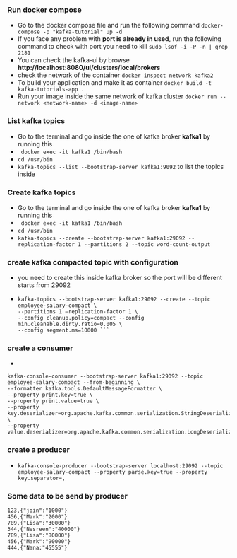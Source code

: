 
### Run docker compose
- Go to the docker compose file and run the following command ```docker-compose -p "kafka-tutorial" up -d```
- If you face any problem with **port is already in used**, run the following command to check with port you need to kill
```sudo lsof -i -P -n | grep 2181```
- You can check the kafka-ui by browse **http://localhost:8080/ui/clusters/local/brokers**
-  check the network of the container ```docker inspect network kafka2```
- To build your application and make it as container ```docker build -t kafka-tutorials-app .```
- Run your image inside the same network of kafka cluster ```docker run --network <network-name> -d <image-name>```


### List kafka topics
- Go to the terminal and go inside the one of kafka broker **kafka1** by running this 
- ``` docker exec -it kafka1 /bin/bash```
- ```cd /usr/bin```
- ```kafka-topics --list --bootstrap-server kafka1:9092``` to list the topics inside

### Create kafka topics
- Go to the terminal and go inside the one of kafka broker **kafka1** by running this
- ``` docker exec -it kafka1 /bin/bash```
- ```cd /usr/bin```
- ```kafka-topics --create --bootstrap-server kafka1:29092 --replication-factor 1 --partitions 2 --topic word-count-output``` 

### create kafka compacted topic with configuration
- you need to create this inside kafka broker so the port will be different starts from 29092
- ```
  kafka-topics --bootstrap-server kafka1:29092 --create --topic employee-salary-compact \
  --partitions 1 —replication-factor 1 \
  --config cleanup.policy=compact --config min.cleanable.dirty.ratio=0.005 \ 
  --config segment.ms=10000 ```
  
### create a consumer 
- 
```
kafka-console-consumer --bootstrap-server kafka1:29092 --topic employee-salary-compact --from-beginning \
--formatter kafka.tools.DefaultMessageFormatter \
--property print.key=true \
--property print.value=true \
--property key.deserializer=org.apache.kafka.common.serialization.StringDeserializer \
--property value.deserializer=org.apache.kafka.common.serialization.LongDeserializer 
```
### create a producer
- ```kafka-console-producer --bootstrap-server localhost:29092 --topic employee-salary-compact --property parse.key=true --property key.separator=,```

### Some data to be send by producer
```
123,{"join":"1000"}
456,{"Mark":"2000"}
789,{"Lisa":"30000"}
344,{"Nesreen":"40000"}
789,{"Lisa":"80000"}
456,{"Mark":"90000"}
444,{"Nana:"45555"}
```
